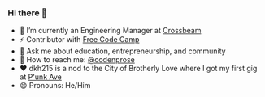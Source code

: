 ### Hi there 👋

- 🔭 I’m currently an Engineering Manager at [Crossbeam](https://www.crossbeam.com/)
- ⚡ Contributor with [Free Code Camp](https://www.freecodecamp.org/news/mornings-nights-and-weekends-how-i-changed-careers-and-became-a-programmer-197ce46ccc1c)
- 👋 Ask me about education, entrepreneurship, and community
- 💬 How to reach me: [@codenprose](https://twitter.com/codenprose)
- ❤️ dkh215 is a nod to the City of Brotherly Love where I got my first gig at [P'unk Ave](https://punkave.com/)
- 😄 Pronouns: He/Him

<!--
**dkh215/dkh215** is a ✨ _special_ ✨ repository because its `README.md` (this file) appears on your GitHub profile.

Here are some ideas to get you started:

- 🔭 I’m currently working on ...
- 🌱 I’m currently learning ...
- 👯 I’m looking to collaborate on ...
- 🤔 I’m looking for help with ...
- 💬 Ask me about ...
- 📫 How to reach me: ...
- 😄 Pronouns: ...
-->
